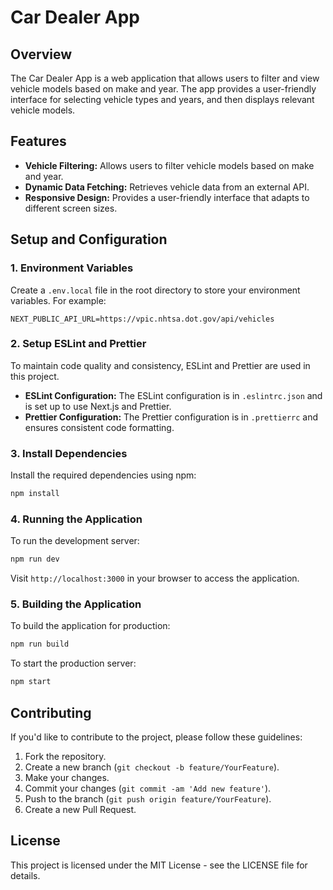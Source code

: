 # Car Dealer App

## Overview

The Car Dealer App is a web application that allows users to filter and view vehicle models based on make and year. The app provides a user-friendly interface for selecting vehicle types and years, and then displays relevant vehicle models.

## Features

- **Vehicle Filtering:** Allows users to filter vehicle models based on make and year.
- **Dynamic Data Fetching:** Retrieves vehicle data from an external API.
- **Responsive Design:** Provides a user-friendly interface that adapts to different screen sizes.

## Setup and Configuration

### 1. Environment Variables

Create a `.env.local` file in the root directory to store your environment variables. For example:

```
NEXT_PUBLIC_API_URL=https://vpic.nhtsa.dot.gov/api/vehicles

```

### 2. Setup ESLint and Prettier

To maintain code quality and consistency, ESLint and Prettier are used in this project.

- **ESLint Configuration:** The ESLint configuration is in `.eslintrc.json` and is set up to use Next.js and Prettier.
- **Prettier Configuration:** The Prettier configuration is in `.prettierrc` and ensures consistent code formatting.

### 3. Install Dependencies

Install the required dependencies using npm:

```bash
npm install

```

### 4. Running the Application

To run the development server:

```bash
npm run dev

```

Visit `http://localhost:3000` in your browser to access the application.

### 5. Building the Application

To build the application for production:

```bash
npm run build

```

To start the production server:

```bash
npm start

```

## Contributing

If you'd like to contribute to the project, please follow these guidelines:

1. Fork the repository.
2. Create a new branch (`git checkout -b feature/YourFeature`).
3. Make your changes.
4. Commit your changes (`git commit -am 'Add new feature'`).
5. Push to the branch (`git push origin feature/YourFeature`).
6. Create a new Pull Request.

## License

This project is licensed under the MIT License - see the LICENSE file for details.
